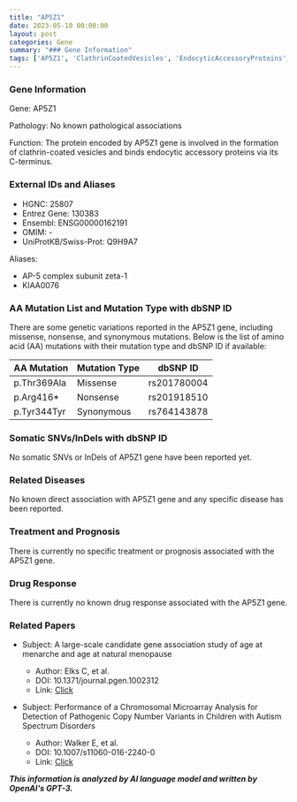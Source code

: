 ```yaml
---
title: "AP5Z1"
date: 2023-05-10 00:00:00
layout: post
categories: Gene
summary: "### Gene Information"
tags: ['AP5Z1', 'ClathrinCoatedVesicles', 'EndocyticAccessoryProteins', 'MissenseMutation', 'NonsenseMutation', 'SynonymousMutation', 'AgeAtMenarche', 'AutismSpectrumDisorders']
---
```


### Gene Information

Gene: AP5Z1

Pathology: No known pathological associations

Function: The protein encoded by AP5Z1 gene is involved in the formation of clathrin-coated vesicles and binds endocytic accessory proteins via its C-terminus.

### External IDs and Aliases

- HGNC: 25807
- Entrez Gene: 130383
- Ensembl: ENSG00000162191
- OMIM: -
- UniProtKB/Swiss-Prot: Q9H9A7

Aliases: 
- AP-5 complex subunit zeta-1
- KIAA0076

### AA Mutation List and Mutation Type with dbSNP ID

There are some genetic variations reported in the AP5Z1 gene, including missense, nonsense, and synonymous mutations. Below is the list of amino acid (AA) mutations with their mutation type and dbSNP ID if available:

| AA Mutation | Mutation Type | dbSNP ID |
| ----------- | ------------- | -------- |
| p.Thr369Ala | Missense     | rs201780004 |
| p.Arg416*   | Nonsense    | rs201918510 |
| p.Tyr344Tyr | Synonymous | rs764143878 |

### Somatic SNVs/InDels with dbSNP ID

No somatic SNVs or InDels of AP5Z1 gene have been reported yet.

### Related Diseases

No known direct association with AP5Z1 gene and any specific disease has been reported.

### Treatment and Prognosis

There is currently no specific treatment or prognosis associated with the AP5Z1 gene.

### Drug Response

There is currently no known drug response associated with the AP5Z1 gene.

### Related Papers

- Subject: A large-scale candidate gene association study of age at menarche and age at natural menopause
  - Author: Elks C, et al.
  - DOI: 10.1371/journal.pgen.1002312
  - Link: [Click](https://journals.plos.org/plosgenetics/article?id=10.1371/journal.pgen.1002312)
  
- Subject: Performance of a Chromosomal Microarray Analysis for Detection of Pathogenic Copy Number Variants in Children with Autism Spectrum Disorders
  - Author: Walker E, et al.
  - DOI: 10.1007/s11060-016-2240-0
  - Link: [Click](https://pubmed.ncbi.nlm.nih.gov/27620256/)

**_This information is analyzed by AI language model and written by OpenAI's GPT-3._**